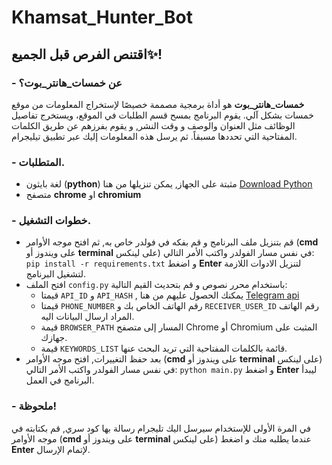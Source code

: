 # Khamsat_Hunter_Bot
## اقتنص الفرص قبل الجميع✨!
### - عن خمسات_هانتر_بوت؟
**خمسات_هانتر_بوت** هو أداة برمجية مصممة خصيصًا لإستخراج المعلومات من موقع خمسات بشكل آلي. 
يقوم البرنامج بمسح قسم الطلبات في الموقع، ويستخرج تفاصيل الوظائف مثل العنوان والوصف و وقت النشر, و يقوم بفرزهم عن طريق الكلمات المفتاحية التي تحددها مسبقاً. ثم يرسل هذه المعلومات إليك عبر تطبيق تيليجرام.

### - المتطلبات.
+ لغة بايثون (**python**) مثبتة على الجهاز, يمكن تنزيلها من هنا [Download Python](https://www.python.org/downloads/)
+ متصفح **chrome** او **chromium**

### - خطوات التشغيل.
+ قم بتنزيل ملف البرنامج و قم بفكه في فولدر خاص به, ثم افتح موجه الأوامر (**cmd** على ويندوز أو **terminal** على لينكس) في نفس مسار الفولدر واكتب الأمر التالي: `pip install -r requirements.txt` و اضغط **Enter** لتنزيل الادوات اللازمة لتشغيل البرنامج.
+ افتح الملف `config.py` باستخدام محرر نصوص و قم بتحديث القيم التالية:
  + قيمتا `API_ID` و `API_HASH` , يمكنك الحصول عليهم من هنا [Telegram api](https://my.telegram.org/auth)
  + قيمتا `PHONE_NUMBER` رقم الهاتف الخاص بك و `RECEIVER_USER_ID` رقم الهاتف المراد ارسال البيانات اليه.
  + قيمة `BROWSER_PATH` المسار إلى متصفح Chrome أو Chromium المثبت على جهازك.
  + قيمة `KEYWORDS_LIST` قائمة بالكلمات المفتاحية التي تريد البحث عنها.
+ بعد حفظ التغييرات, افتح موجه الأوامر (**cmd** على ويندوز أو **terminal** على لينكس) في نفس مسار الفولدر واكتب الأمر التالي: `python main.py` و اضغط **Enter** ليبدأ البرنامج في العمل.


### - ملحوظة!
في المرة الأولى للإستخدام سيرسل اليك تليجرام رسالة بها كود سري, قم بكتابته في موجه الأوامر (**cmd** على ويندوز أو **terminal** على لينكس) عندما يطلبه منك و اضغط **Enter** لإتمام الإرسال.
